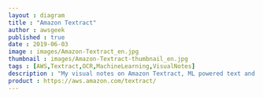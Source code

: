 ```yaml
---
layout : diagram
title : "Amazon Textract"
author : awsgeek
published : true
date : 2019-06-03
image : images/Amazon-Textract_en.jpg
thumbnail : images/Amazon-Textract-thumbnail_en.jpg
tags : [AWS,Textract,OCR,MachineLearning,VisualNotes]
description : "My visual notes on Amazon Textract, ML powered text and structured data detection and extraction data from your documents and images"
product : https://aws.amazon.com/textract/
---
```

